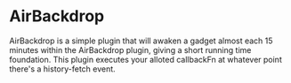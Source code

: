 # AirBackdrop
AirBackdrop is a simple plugin that will awaken a gadget almost each 15 minutes within the AirBackdrop plugin, 
giving a short running time foundation. 
This plugin executes your alloted callbackFn at whatever point there's a history-fetch event.
